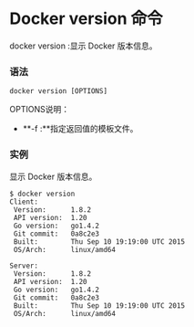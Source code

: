 # Docker version 命令

docker version :显示 Docker 版本信息。

### 语法

```
docker version [OPTIONS]
```

OPTIONS说明：

- **-f :**指定返回值的模板文件。

  

### 实例

显示 Docker 版本信息。

```
$ docker version
Client:
 Version:      1.8.2
 API version:  1.20
 Go version:   go1.4.2
 Git commit:   0a8c2e3
 Built:        Thu Sep 10 19:19:00 UTC 2015
 OS/Arch:      linux/amd64

Server:
 Version:      1.8.2
 API version:  1.20
 Go version:   go1.4.2
 Git commit:   0a8c2e3
 Built:        Thu Sep 10 19:19:00 UTC 2015
 OS/Arch:      linux/amd64
```